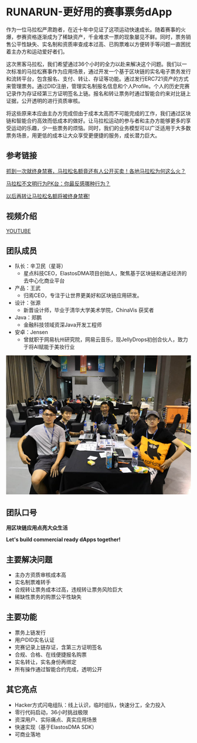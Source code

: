 # RUNARUN-更好用的赛事票务dApp

作为一位马拉松严肃跑者，在近十年中见证了这项运动快速成长。随着赛事的火爆，参赛资格逐渐成为了稀缺资产，千金难求一票的现象屡见不鲜。同时，票务销售公平性缺失、实名制和资质审查成本过高、已购票难以方便转手等问题一直困扰着主办方和运动爱好者们。

这次黑客马拉松，我们希望通过36个小时的全力以赴来解决这个问题。我们以一次标准的马拉松赛事作为应用场景，通过开发一个基于区块链的实名电子票务发行和流转平台，包含报名、支付、转让、存证等功能。通过发行ERC721资产的方式来管理票务。通过DID注册，管理实名制报名信息和个人Profile。个人的历史完赛记录作为存证经第三方证明签名上链。报名和转让票务时通过智能合约来对比链上证据，公开透明的进行资质审核。

将这些原来本应由主办方完成但由于成本太高而不可能完成的工作，我们通过区块链和智能合约高效而低成本的做好。让马拉松运动的参与者和主办方能够更多的享受运动的乐趣，少一些票务的烦恼。同时，我们的业务模型可以广泛适用于大多数票务场景，用更低的成本让大众享受更便捷的服务，成长潜力巨大。

## 参考链接

[抓到一次就终身禁赛，马拉松名额竟还有人公开买卖！各地马拉松为何这么火？](http://news.sina.com.cn/o/2017-09-18/doc-ifykyfwq8158610.shtml)

[马拉松不文明行为PK台：你最反感哪种行为？](https://sports.sina.cn/running/2019-07-15/detail-ihytcerm3712012.d.html?pos=10&vt=4)

[以后再转让马拉松名额将被终身禁赛!](http://www.sohu.com/a/121887520_114613)

## 视频介绍
[YOUTUBE](https://youtu.be/3VqscdUhTYI)

## 团队成员

- 队长：辛卫民（星哥）
  - 星点科技CEO，ElastosDMA项目创始人，聚焦基于区块链和通证经济的去中心化商业平台
- 产品：王武 
  - 归焉CEO，专注于让世界更美好和区块链应用研发。
- 设计：张源
  - 新晋设计师，毕业于清华大学美术学院，ChinaVis 获奖者
- Java：郑鹏
  - 金融科技领域资深Java开发工程师
- 安卓：Jensen
  - 曾就职于网易杭州研究院，网易云音乐，现JellyDrops初创合伙人，致力于将AI赋能于美妆行业

![星之队照片](Team/团队合影.jpeg)

## 团队口号
**用区块链应用点亮大众生活**  

**Let's build commercial ready dApps together!**

## 主要解决问题
- 主办方资质审核成本高
- 实名制票难转手
- 合规转让票务成本过高，违规转让票务风险巨大
- 稀缺性票务的购票公平性缺失

## 主要功能
- 票务上链发行
- 用户DID实名认证
- 完赛记录上链存证，含第三方证明签名
- 合规、合格、在线便捷报名购票
- 实名转让，实名身份再绑定
- 所有操作通过智能合约完成，透明公开

## 其它亮点
- Hacker方式闪电组队：线上认识，临时组队，快速分工，全力投入
- 零行代码启动，36小时挑战极限
- 资深用户、实际痛点、真实应用场景
- 快速实现（基于ElastosDMA SDK）
- 可商业落地

